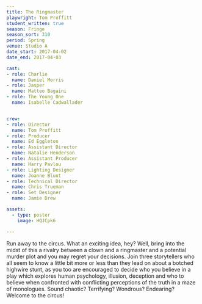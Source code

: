 ```yaml
---
title: The Ringmaster 
playwright: Tom Proffitt
student_written: true
season: Fringe
season_sort: 310
period: Spring
venue: Studio A
date_start: 2017-04-02
date_end: 2017-04-03

cast:
- role: Charlie
  name: Daniel Morris
- role: Jasper
  name: Matteo Bagaini
- role: The Young One
  name: Isabelle Cadwallader


crew:
- role: Director
  name: Tom Proffitt
- role: Producer
  name: Ed Eggleton
- role: Assistant Director
  name: Natalie Henderson
- role: Assistant Producer
  name: Harry Pavlou
- role: Lighting Designer
  name: Joanne Blunt
- role: Technical Director
  name: Chris Trueman
- role: Set Designer
  name: Jamie Drew

assets:
  - type: poster
    image: HQJCpk6

---
```


Run away to the circus. What an exciting idea, hey? Well, bring into the midst of this a rivalry between a clown and a ringmaster and a potential murder plot and you may regret your decisions. Join three storytellers who all seem to know a little bit more or less than they lead on about a botched highwire stunt, as you too are encouraged to decide who you believe in a play which explores human psychology, illusion, deception and who to believe when confronted with conflicting perceptions of the truth in a maze of monologues. Sound chaotic? Terrifying? Wondrous? Endearing? Welcome to the circus!
